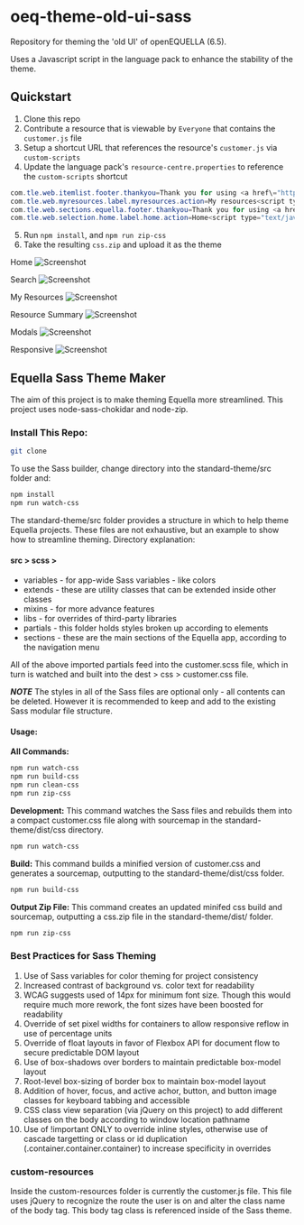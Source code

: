 # oeq-theme-old-ui-sass

Repository for theming the 'old UI' of openEQUELLA (6.5).

Uses a Javascript script in the language pack to enhance the stability of the theme.

## Quickstart ##
1. Clone this repo
2. Contribute a resource that is viewable by `Everyone` that contains the `customer.js` file 
3. Setup a shortcut URL that references the resource's `customer.js` via `custom-scripts`
4. Update the language pack's `resource-centre.properties` to reference the `custom-scripts` shortcut
```Java
com.tle.web.itemlist.footer.thankyou=Thank you for using <a href\="https\://equella.github.io/">openEQUELLA</a><script type="text/javascript" src="s/custom-scripts"></script>
com.tle.web.myresources.label.myresources.action=My resources<script type="text/javascript" src="s/custom-scripts"></script>
com.tle.web.sections.equella.footer.thankyou=Thank you for using <a href\="https\://equella.github.io/">openEQUELLA</a><script type="text/javascript" src="s/custom-scripts"></script>
com.tle.web.selection.home.label.home.action=Home<script type="text/javascript" src="s/custom-scripts"></script>
```
5. Run `npm install`, and `npm run zip-css`
6. Take the resulting `css.zip` and upload it as the theme

Home
![Screenshot](docs/images/oeq-home.png)

Search
![Screenshot](docs/images/oeq-search.png)

My Resources
![Screenshot](docs/images/oeq-my-resources.png)

Resource Summary
![Screenshot](docs/images/oeq-resource-summary.png)

Modals
![Screenshot](docs/images/oeq-modal.png)

Responsive
![Screenshot](docs/images/oeq-responsive.png)

## Equella Sass Theme Maker ##

The aim of this project is to make theming Equella more streamlined. This project uses node-sass-chokidar and node-zip.

### Install This Repo: ###
```bash
git clone 
```

To use the Sass builder, change directory into the standard-theme/src folder and:

```bash
npm install
npm run watch-css
```

The standard-theme/src folder provides a structure in which to help theme Equella projects. These files are not exhaustive, but an example to show how to streamline theming.
Directory explanation:

#### src > scss >

* variables - for app-wide Sass variables - like colors
* extends - these are utility classes that can be extended inside other classes
* mixins - for more advance features
* libs - for overrides of third-party libraries
* partials - this folder holds styles broken up according to elements
* sections - these are the main sections of the Equella app, according to the navigation menu

All of the above imported partials feed into the customer.scss file, which in turn is watched and built into the dest > css > customer.css file.

***NOTE*** 
The styles in all of the Sass files are optional only - all contents can be deleted. However it is recommended to keep and add to the existing Sass modular file structure.


#### Usage: ###

**All Commands:**
```bash
npm run watch-css
npm run build-css
npm run clean-css
npm run zip-css
```

**Development:**
This command watches the Sass files and rebuilds them into a compact customer.css file along with sourcemap in the standard-theme/dist/css directory.
```bash
npm run watch-css
```

**Build:**
This command builds a minified version of customer.css and generates a sourcemap, outputting to the standard-theme/dist/css folder.
```bash
npm run build-css
```

**Output Zip File:**
This command creates an updated minifed css build and sourcemap, outputting a css.zip file in the standard-theme/dist/ folder.
```bash
npm run zip-css
```

### Best Practices for Sass Theming ###
1. Use of Sass variables for color theming for project consistency
2. Increased contrast of background vs. color text for readability
3. WCAG suggests used of 14px for minimum font size. Though this would require much more rework, the font sizes have been boosted for readability
4. Override of set pixel widths for containers to allow responsive reflow in use of percentage units
5. Override of float layouts in favor of Flexbox API for document flow to secure predictable DOM layout
6. Use of box-shadows over borders to maintain predictable box-model layout
7. Root-level box-sizing of border box to maintain box-model layout
8. Addition of hover, focus, and active achor, button, and button image classes for keyboard tabbing and accessible
9. CSS class view separation (via jQuery on this project) to add different classes on the body according to window location pathname
10. Use of !important ONLY to override inline styles, otherwise use of cascade targetting or class or id duplication (.container.container.container) to increase specificity in overrides

### custom-resources ###
Inside the custom-resources folder is currently the customer.js file. This file uses jQuery to recognize the route the user is on and alter the class name of the body tag. This body tag class is referenced inside of the Sass theme.

